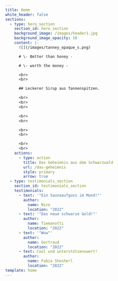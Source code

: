 ```yaml
---
title: Home
white_header: false
sections:
  - type: hero_section
    section_id: hero_section
    background_image: /images/header1.jpg
    background_image_opacity: 10
    content: |-
      ![](/images/tanney_opaque_s.png)

      # \- Better than honey -

      # \- worth the money -

      <br>
      <br>

      ## Leckerer Sirup aus Tannenspitzen.

      <br>
      <br>
      <br>

      <br>
      <br>

      <br>
      <br>

      <br>
      <br>
    actions:
      - type: action
        title: Das Geheimnis aus dem Schwarzwald
        url: /das-geheimnis
        style: primary
        arrow: true
  - type: testimonials_section
    section_id: testimonials_section
    testimonials:
      - text: '"Ein Saunaaufguss im Mund!"'
        author:
          name: Nico
          location: "2022"
      - text: '"Das neue schwarze Gold!"'
        author:
          name: Tiemanotti
          location: "2022"
      - text: '"Wow"'
        author:
          name: Gertraud
          location: "2022"
      - text: Cool und unterstützenswert!
        author:
          name: Fabia Shesherl
          location: "2022"
template: home
---
```

